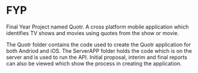 # FYP
Final Year Project named Quotr. A cross platform mobile application which identifies TV shows and movies using quotes from the show or movie. 

The Quotr folder contains the code used to create the Quotr application for both Andriod and iOS. 
The ServerAPP folder holds the code which is on the server and is used to run the API. 
Initial proposal, interim and final reports can also be viewed which show the process in creating the application. 
